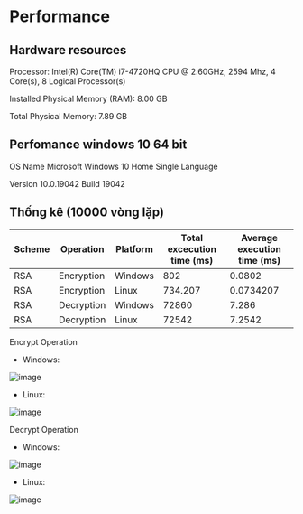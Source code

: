 
# Performance

## Hardware resources

Processor:	Intel(R) Core(TM) i7-4720HQ CPU @ 2.60GHz, 2594 Mhz, 4 Core(s), 8 Logical Processor(s)

Installed Physical Memory (RAM):	8.00 GB

Total Physical Memory:	7.89 GB


## Perfomance windows 10 64 bit

OS Name	Microsoft Windows 10 Home Single Language

Version	10.0.19042 Build 19042

## Thống kê (10000 vòng lặp)

| Scheme | Operation | Platform |Total excecution time (ms) | Average execution time (ms) |
| ------ | --------- | -------- |--------------------- | ---------------------- |
| RSA    | Encryption| Windows  | 802 | 0.0802 |
| RSA    | Encryption| Linux    | 734.207 |  0.0734207 |
| RSA    | Decryption| Windows  | 72860 | 7.286 |
| RSA    | Decryption| Linux    | 72542 |  7.2542 |


Encrypt Operation

- Windows:

![image](https://user-images.githubusercontent.com/31529599/122637589-c7b75300-d119-11eb-9d0f-9d7ba1010b29.png)

- Linux:

![image](https://user-images.githubusercontent.com/31529599/122637672-32688e80-d11a-11eb-94f5-8af8bff7a352.png)

Decrypt Operation

- Windows:

![image](https://user-images.githubusercontent.com/31529599/122637779-b458b780-d11a-11eb-86fa-aada5ceb910b.png)

- Linux:

![image](https://user-images.githubusercontent.com/31529599/122637729-73f93980-d11a-11eb-836f-f6caa7eb333d.png)


